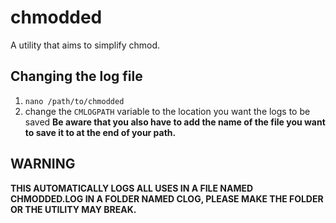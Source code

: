 # chmodded
A utility that aims to simplify chmod.

## Changing the log file
1. `nano /path/to/chmodded`
2. change the `CMLOGPATH` variable to the location you want the logs to be saved
**Be aware that you also have to add the name of the file you want to save it to at the end of your path.**

## WARNING
**THIS AUTOMATICALLY LOGS ALL USES IN A FILE NAMED CHMODDED.LOG IN A FOLDER NAMED CLOG, PLEASE MAKE THE FOLDER OR THE UTILITY MAY BREAK.**
